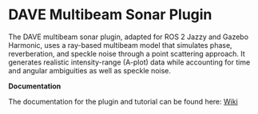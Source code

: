 # DAVE Multibeam Sonar Plugin

The DAVE multibeam sonar plugin, adapted for ROS 2 Jazzy and Gazebo Harmonic, uses a ray-based multibeam model that simulates phase, reverberation, and speckle noise through a point scattering approach. It generates realistic intensity-range (A-plot) data while accounting for time and angular ambiguities as well as speckle noise.

**Documentation**

The documentation for the plugin and tutorial can be found here: [Wiki](https://www.notion.so/yeongdocat/Multibeam-Sonar-Plugin-223661362ab2803b873bda4878fc55a8?source=copy_link)